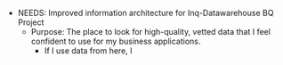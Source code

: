 - NEEDS: Improved information architecture for Inq-Datawarehouse BQ Project
	- Purpose: The place to look for high-quality, vetted data that I feel confident to use for my business applications.
		- If I use data from here, I